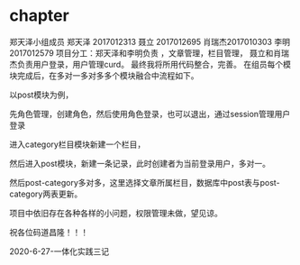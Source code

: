 # chapter
郑天泽小组成员
郑天泽 2017012313
聂立    2017012695
肖瑞杰2017010303
李明   2017012579
项目分工：郑天泽和李明负责 ，文章管理，栏目管理，
          聂立和肖瑞杰负责用户登录，用户管理curd。
          最终我将所用代码整合，完善。
在组员每个模块完成后，在多对一多对多多个模块融合中流程如下。

以post模块为例，

先角色管理，创建角色，然后使用角色登录，也可以退出，通过session管理用户登录

进入category栏目模块新建一个栏目，

然后进入post模块，新建一条记录，此时创建者为当前登录用户，多对一。

然后post-category多对多，这里选择文章所属栏目，数据库中post表与post-category两表更新。

项目中依旧存在各种各样的小问题，权限管理未做，望见谅。

祝各位码道昌隆！！！

2020-6-27-一体化实践三记
